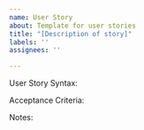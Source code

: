 ```yaml
---
name: User Story
about: Template for user stories
title: "[Description of story]"
labels: ''
assignees: ''

---
```


User Story Syntax:


Acceptance Criteria:


Notes:
